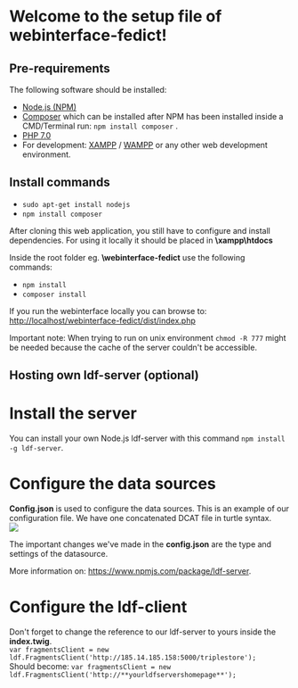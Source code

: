# Welcome to the setup file of webinterface-fedict!

## Pre-requirements

The following software should be installed: 
* [Node.js (NPM)](https://nodejs.org/en/)
* [Composer](https://www.npmjs.com/package/composer) which can be installed after NPM has been installed
inside a CMD/Terminal run: ``npm install composer`` .
* [PHP 7.0](http://php.net/)
* For development: [XAMPP](https://www.apachefriends.org/index.html) / [WAMPP](http://www.wampserver.com/en/) or any other web development environment.

## Install commands
* ``sudo apt-get install nodejs``
* ``npm install composer``


After cloning this web application, you still have to configure and install dependencies.
For using it locally it should be placed in **\xampp\htdocs**

Inside the root folder eg. **\webinterface-fedict** use the following commands:
* ``npm install``
* ``composer install``

If you run the webinterface locally you can browse to: 
[http://localhost/webinterface-fedict/dist/index.php](http://localhost/webinterface-fedict/dist/index.php)

Important note: When trying to run on unix environment ``chmod -R 777`` might be needed because the cache of the server couldn't be accessible.

## Hosting own ldf-server (optional)

# Install the server

You can install your own Node.js ldf-server with this command ``npm install -g ldf-server``.
 
# Configure the data sources

**Config.json** is used to configure the data sources.
This is an example of our configuration file.
We have one concatenated DCAT file in turtle syntax.  
![](https://s31.postimg.org/oh8clpfwb/screenshot_datasource.png)

The important changes we've made in the **config.json** are the type and settings of the datasource.  

More information on: https://www.npmjs.com/package/ldf-server.

# Configure the ldf-client

Don't forget to change the reference to our ldf-server to yours inside the **index.twig**.   
`var fragmentsClient = new ldf.FragmentsClient('http://185.14.185.158:5000/triplestore');`   
Should become: `var fragmentsClient = new ldf.FragmentsClient('http://**yourldfservershomepage**');`


